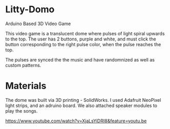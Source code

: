 # Litty-Domo
Arduino Based 3D Video Game

This video game is a translucent dome where pulses of light spiral upwards to the top. The user has 2 buttons, 
purple and white, and must click the button corresponding to the right pulse color, when the pulse reaches the top.

The pulses are synced the the music and have randomnized as well as custom patterns.

# Materials
The dome was built via 3D printing - SolidWorks. I used Adafruit NeoPixel light strips, and an adruino board. We also attached speaker modules to play the songs. 

https://www.youtube.com/watch?v=XjaLsYiDRI8&feature=youtu.be
